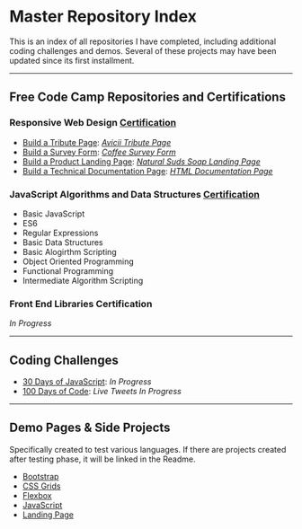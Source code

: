# Master Repository Index

This is an index of all repositories I have completed, including additional coding challenges and demos. Several of these projects may have been updated since its first installment.

---

## Free Code Camp Repositories and Certifications

### Responsive Web Design [Certification](https://www.freecodecamp.org/certification/fcc25a75f69-d7ef-4f3f-a4bd-27119d57c426/responsive-web-design)

- [Build a Tribute Page](https://www.freecodecamp.org/learn/responsive-web-design/responsive-web-design-projects/build-a-tribute-page): [_Avicii Tribute Page_](https://github.com/dcc5235/Avicii_Tribute)
- [Build a Survey Form](https://www.freecodecamp.org/learn/responsive-web-design/responsive-web-design-projects/build-a-survey-form): [_Coffee Survey Form_](https://github.com/dcc5235/Coffee_Survey)
- [Build a Product Landing Page](https://www.freecodecamp.org/learn/responsive-web-design/responsive-web-design-projects/build-a-product-landing-page): [_Natural Suds Soap Landing Page_](https://github.com/dcc5235/Soap_Landing)
- [Build a Technical Documentation Page](https://www.freecodecamp.org/learn/responsive-web-design/responsive-web-design-projects/build-a-technical-documentation-page): [_HTML Documentation Page_](https://github.com/dcc5235/HTML_TechnicalDoc)

### JavaScript Algorithms and Data Structures [Certification](https://freecodecamp.org/certification/fcc25a75f69-d7ef-4f3f-a4bd-27119d57c426/javascript-algorithms-and-data-structures)
- Basic JavaScript
- ES6
- Regular Expressions
- Basic Data Structures
- Basic Alogirthm Scripting
- Object Oriented Programming
- Functional Programming
- Intermediate Algorithm Scripting

### Front End Libraries Certification
_In Progress_

---

## Coding Challenges

- [30 Days of JavaScript](https://github.com/dcc5235/EDM_JavaScript30): _In Progress_
- [100 Days of Code](https://twitter.com/DanyChheang/status/1307419775992201221?s=20): _Live Tweets In Progress_

---

## Demo Pages & Side Projects
Specifically created to test various languages. If there are projects created after testing phase, it will be linked in the Readme.

- [Bootstrap](https://github.com/dcc5235/Bootstrap_Demo1)
- [CSS Grids](https://github.com/dcc5235/CSS_Grid_Demo1)
- [Flexbox](https://github.com/dcc5235/Flexbox_Demo1)
- [JavaScript](https://github.com/dcc5235/JS_Demo1)
- [Landing Page](https://github.com/dcc5235/Landing_Page_Demo1)

